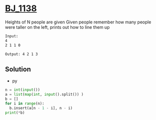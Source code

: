 # [BJ_1138](https://acmicpc.net/problem/1138)

Heights of N people are given
Given people remember how many people were taller on the left, prints out how to line them up

```txt
Input:
4
2 1 1 0

Output: 4 2 1 3
```

## Solution

* py

```py
n = int(input())
a = list(map(int, input().split()) )
b = []
for i in range(n):
  b.insert(a[n - 1 - i], n - i)
print(*b)
```
